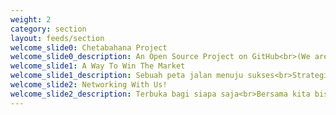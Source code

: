 ```yaml
---
weight: 2
category: section
layout: feeds/section
welcome_slide0: Chetabahana Project
welcome_slide0_description: An Open Source Project on GitHub<br>(We are on Construction)
welcome_slide1: A Way To Win The Market
welcome_slide1_description: Sebuah peta jalan menuju sukses<br>Strategi di bidang e-Commerce.
welcome_slide2: Networking With Us!
welcome_slide2_description: Terbuka bagi siapa saja<br>Bersama kita bisa!
---
```

